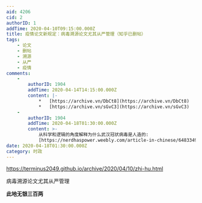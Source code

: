 ```yaml
---
aid: 4206
cid: 2
authorID: 1
addTime: 2020-04-10T09:15:00.000Z
title: 疫情论文新规定：病毒溯源论文尤其从严管理（知乎已删帖）
tags:
    - 论文
    - 删帖
    - 溯源
    - 从严
    - 疫情
comments:
    -
        authorID: 1904
        addTime: 2020-04-14T14:15:00.000Z
        content: |-
            *   [https://archive.vn/DbCt8](https://archive.vn/DbCt8)
            *   [https://archive.vn/sGvC3](https://archive.vn/sGvC3)
    -
        authorID: 1904
        addTime: 2020-04-18T01:30:00.000Z
        content: >-
            从科学和逻辑的角度解释为什么武汉冠状病毒是人造的:
            [https://nerdhaspower.weebly.com/article-in-chinese/6483349](https://nerdhaspower.weebly.com/article-in-chinese/6483349)
date: 2020-04-18T01:30:00.000Z
category: 时政
---
```


https://terminus2049.github.io/archive/2020/04/10/zhi-hu.html

病毒溯源论文尤其从严管理

**此地无银三百两**
